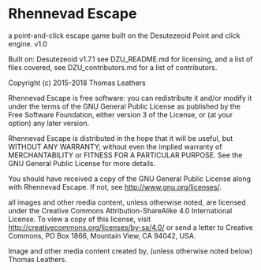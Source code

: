 #   Rhennevad Escape
a point-and-click escape game built on the Desutezeoid Point and click engine.
v1.0


Built on: Desutezeoid v1.7.1
see DZU_README.md for licensing, and a list of files covered,
see DZU_contributors.md for a list of contributors.

 
Copyright (c) 2015-2018 Thomas Leathers      


Rhennevad Escape is free software: you can redistribute it and/or modify
it under the terms of the GNU General Public License as published by
the Free Software Foundation, either version 3 of the License, or
(at your option) any later version.
      
Rhennevad Escape is distributed in the hope that it will be useful,
but WITHOUT ANY WARRANTY; without even the implied warranty of
MERCHANTABILITY or FITNESS FOR A PARTICULAR PURPOSE.  See the
GNU General Public License for more details.
       
You should have received a copy of the GNU General Public License
along with Rhennevad Escape.  If not, see <http://www.gnu.org/licenses/>.

all images and other media content, unless otherwise noted,
are licensed under the Creative Commons Attribution-ShareAlike 4.0
International License. To view a copy of this license, visit
http://creativecommons.org/licenses/by-sa/4.0/ or send a letter to
Creative Commons, PO Box 1866, Mountain View, CA 94042, USA.

Image and other media content created by, (unless otherwise noted below) Thomas Leathers.